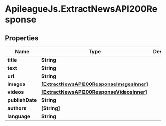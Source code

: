 # ApileagueJs.ExtractNewsAPI200Response

## Properties

Name | Type | Description | Notes
------------ | ------------- | ------------- | -------------
**title** | **String** |  | [optional] 
**text** | **String** |  | [optional] 
**url** | **String** |  | [optional] 
**images** | [**[ExtractNewsAPI200ResponseImagesInner]**](ExtractNewsAPI200ResponseImagesInner.md) |  | [optional] 
**videos** | [**[ExtractNewsAPI200ResponseVideosInner]**](ExtractNewsAPI200ResponseVideosInner.md) |  | [optional] 
**publishDate** | **String** |  | [optional] 
**authors** | **[String]** |  | [optional] 
**language** | **String** |  | [optional] 


